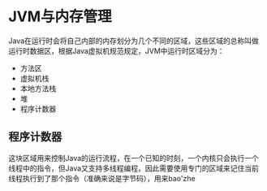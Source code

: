 # JVM与内存管理

Java在运行时会将自己内部的内存划分为几个不同的区域，这些区域的总称叫做运行时数据区，根据Java虚拟机规范规定，JVM中运行时区域分为：

- 方法区
- 虚拟机栈
- 本地方法栈
- 堆
- 程序计数器

## 程序计数器

这块区域用来控制Java的运行流程，在一个已知的时刻，一个内核只会执行一个线程中的指令，但Java又支持多线程编程，因此需要使用专门的区域来记住当前线程执行到了那个指令（准确来说是字节码），用来bao'zhe


